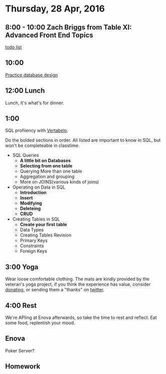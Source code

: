 Thursday, 28 Apr, 2016
======================

8:00 - 10:00 Zach Briggs from Table XI: Advanced Front End Topics
-----------------------------------------------------------------

[todo list](https://github.com/theotherzach/To_Do_List)

10:00
-----

[Practice database design](https://github.com/BrantDFaulkner/database_schema)

12:00 Lunch
-----------

Lunch, it's what's for dinner.


1:00
----
SQL profiiency with [Vertabelo](https://academy.vertabelo.com/).

Do the bolded sections in order. All listed are important to know in SQL, but won't be completeable in classtime.

  * SQL Queries
    * **A little bit on Databases**
    * **Selecting from one table**
    * Querying More than one table
    * Aggregation and grouping
    * More on JOINS(various kinds of joins)
  * Operating on Data in SQL
    * **Introduction**
    * **Insert**
    * **Modifying**
    * **Deleteing**
    * **CRUD**
  * Creating Tables in SQL
    * **Create your first table**
    * Data Types
    * Creating Tables Revision
    * Primary Keys
    * Constraints
    * Foreign Keys


3:00 Yoga
---------

Wear loose comfortable clothing.
The mats are kindly provided by the veteran's yoga project,
if you think the experience has value, consider [donating](http://www.veteransyogaproject.org/donate.html),
or sending them a "thanks" on [twitter](https://twitter.com/veteransyoga).

4:00 Rest
---------

We're APIing at Enova afterwards,
so take the time to rest and reflect.
Eat some food, replentish your mood.


Enova
-----

Poker Server?

Homework
--------
